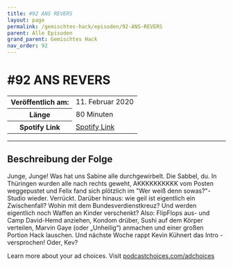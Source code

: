 ```yaml
---
title: #92 ANS REVERS
layout: page
permalink: /gemischtes-hack/episoden/92-ANS-REVERS
parent: Alle Episoden
grand_parent: Gemischtes Hack
nav_order: 92
---
```


# #92 ANS REVERS
<table class="resp-table dcf-table dcf-table-responsive dcf-table-bordered dcf-table-striped dcf-w-100%">
                    <tbody>
                        <tr>
                            <th scope="row">Veröffentlich am:</th>
                            <td data-label="Veröffentlich am:">11. Februar 2020</td>
                        </tr>
                        <tr>
                            <th scope="row">Länge </th>
                            <td data-label="Länge ">80 Minuten</td>
                        </tr><tr>
                                <th scope="row">Spotify Link</th>
                                <td data-label="Spotify Link"><a href="https://open.spotify.com/episode/4QHfqWTANsvwoUsmISchqT">Spotify Link</a></td>
                            </tr></tbody>
                </table>

***

## Beschreibung der Folge

<div>
<p>Junge, Junge! Was hat uns Sabine alle durchgewirbelt. Die Sabbel, du. In Thüringen wurden alle nach rechts geweht, AKKKKKKKKKK vom Posten weggepustet und Felix fand sich plötzlich im "Wer weiß denn sowas?"-Studio wieder. Verrückt. Darüber hinaus: wie geil ist eigentlich ein Zwischenfall? Wohin mit dem Bundesverdienstkreuz? Und werden eigentlich noch Waffen an Kinder verschenkt? Also: FlipFlops aus- und Camp David-Hemd anziehen, Kondom drüber, Sushi auf dem Körper verteilen, Marvin Gaye (oder „Unheilig“) anmachen und einer großen Portion Hack lauschen. Und nächste Woche rappt Kevin Kühnert das Intro - versprochen! Oder, Kev?</p><p> </p><p>Learn more about your ad choices. Visit <a href="https://podcastchoices.com/adchoices">podcastchoices.com/adchoices</a></p>  
</div>

